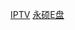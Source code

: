 [IPTV](https://live.yangjunyu.us.kg/player/?vurl=https://ali-m-l.cztv.com/channels/lantian/channel006/1080p.m3u8)
[永硕E盘](http://zjykfy.ysepan.com/)